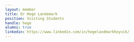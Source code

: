 ```yaml
---
layout: member
title: Dr Hege Landemark
position: Visiting Students
handle: hege
alumni: true
linkedin: https://www.linkedin.com/in/hegelandmarkhoyvik/
---
```



